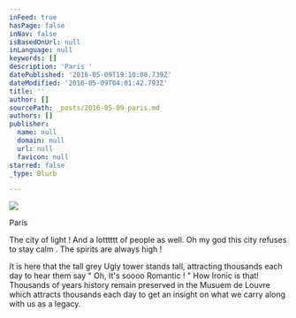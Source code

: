 ```yaml
---
inFeed: true
hasPage: false
inNav: false
isBasedOnUrl: null
inLanguage: null
keywords: []
description: 'Paris '
datePublished: '2016-05-09T19:10:08.739Z'
dateModified: '2016-05-09T04:01:42.793Z'
title: ''
author: []
sourcePath: _posts/2016-05-09-paris.md
authors: []
publisher:
  name: null
  domain: null
  url: null
  favicon: null
starred: false
_type: Blurb

---
```

![](https://the-grid-user-content.s3-us-west-2.amazonaws.com/1d7a237a-c211-40ce-a4c0-7f2bfb2c0464.jpg)

Paris 

The city of light ! And a lotttttt of people as well. Oh my god this city refuses to stay calm . The spirits are always high ! 

It is here that the tall grey Ugly tower stands tall, attracting thousands each day to hear them say " Oh, It's soooo Romantic ! " How Ironic is that! Thousands of years history remain preserved in the Musuem de Louvre which attracts thousands each day to get an insight on what we carry along with us as a legacy.